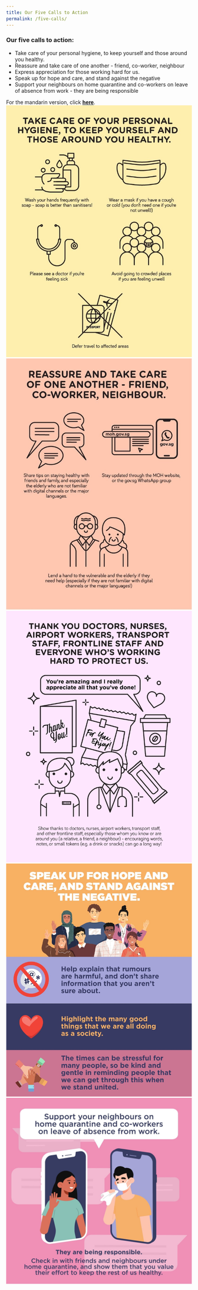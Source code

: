 ```yaml
---
title: Our Five Calls to Action
permalink: /five-calls/
---
```


### Our five calls to action:
- Take care of your personal hygiene, to keep yourself and those around you healthy.
- Reassure and take care of one another - friend, co-worker, neighbour 
- Express appreciation for those working hard for us.
- Speak up for hope and care, and stand against the negative
- Support your neighbours on home quarantine and co-workers on leave of absence from work - they are being responsible

For the mandarin version, click **[here](/five-call-chi/)**. 
![1](/images/GUM-01/1.jpg)
![2](/images/GUM-01/2.jpg)
![3](/images/GUM-01/3.jpg)
![4](/images/GUM-01/4.jpg)
![5](/images/GUM-01/5.jpg)
